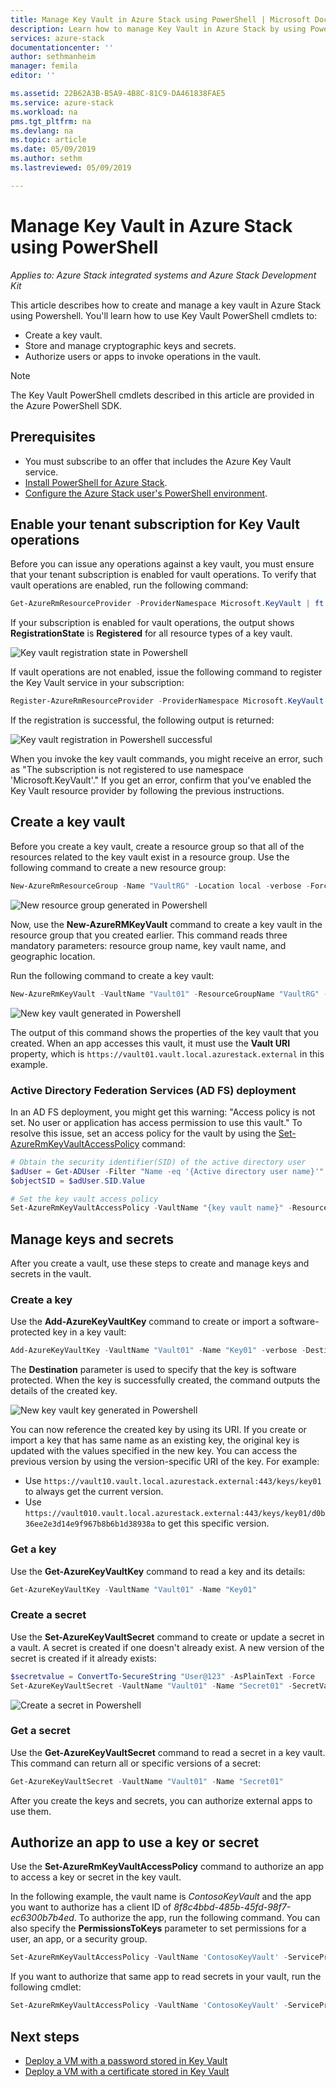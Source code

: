 ```yaml
---
title: Manage Key Vault in Azure Stack using PowerShell | Microsoft Docs
description: Learn how to manage Key Vault in Azure Stack by using PowerShell.
services: azure-stack
documentationcenter: ''
author: sethmanheim
manager: femila
editor: ''

ms.assetid: 22B62A3B-B5A9-4B8C-81C9-DA461838FAE5
ms.service: azure-stack
ms.workload: na
pms.tgt_pltfrm: na
ms.devlang: na
ms.topic: article
ms.date: 05/09/2019
ms.author: sethm
ms.lastreviewed: 05/09/2019

---
```


# Manage Key Vault in Azure Stack using PowerShell

*Applies to: Azure Stack integrated systems and Azure Stack Development Kit*

This article describes how to create and manage a key vault in Azure Stack using Powershell. You'll learn how to use Key Vault PowerShell cmdlets to:

* Create a key vault.
* Store and manage cryptographic keys and secrets.
* Authorize users or apps to invoke operations in the vault.

>[!NOTE]
>The Key Vault PowerShell cmdlets described in this article are provided in the Azure PowerShell SDK.

## Prerequisites

* You must subscribe to an offer that includes the Azure Key Vault service.
* [Install PowerShell for Azure Stack](../operator/azure-stack-powershell-install.md).
* [Configure the Azure Stack user's PowerShell environment](azure-stack-powershell-configure-user.md).

## Enable your tenant subscription for Key Vault operations

Before you can issue any operations against a key vault, you must ensure that your tenant subscription is enabled for vault operations. To verify that vault operations are enabled, run the following command:

```powershell  
Get-AzureRmResourceProvider -ProviderNamespace Microsoft.KeyVault | ft -Autosize
```

If your subscription is enabled for vault operations, the output shows **RegistrationState** is **Registered** for all resource types of a key vault.

![Key vault registration state in Powershell](media/azure-stack-key-vault-manage-powershell/image1.png)

If vault operations are not enabled, issue the following command to register the Key Vault service in your subscription:

```powershell
Register-AzureRmResourceProvider -ProviderNamespace Microsoft.KeyVault
```

If the registration is successful, the following output is returned:

![Key vault registration in Powershell successful](media/azure-stack-key-vault-manage-powershell/image2.png)

When you invoke the key vault commands, you might receive an error, such as "The subscription is not registered to use namespace 'Microsoft.KeyVault'." If you get an error, confirm that you've enabled the Key Vault resource provider by following the previous instructions.

## Create a key vault

Before you create a key vault, create a resource group so that all of the resources related to the key vault exist in a resource group. Use the following command to create a new resource group:

```powershell
New-AzureRmResourceGroup -Name "VaultRG" -Location local -verbose -Force
```

![New resource group generated in Powershell](media/azure-stack-key-vault-manage-powershell/image3.png)

Now, use the **New-AzureRMKeyVault** command to create a key vault in the resource group that you created earlier. This command reads three mandatory parameters: resource group name, key vault name, and geographic location.

Run the following command to create a key vault:

```powershell
New-AzureRmKeyVault -VaultName "Vault01" -ResourceGroupName "VaultRG" -Location local -verbose
```

![New key vault generated in Powershell](media/azure-stack-key-vault-manage-powershell/image4.png)

The output of this command shows the properties of the key vault that you created. When an app accesses this vault, it must use the **Vault URI** property, which is `https://vault01.vault.local.azurestack.external` in this example.

### Active Directory Federation Services (AD FS) deployment

In an AD FS deployment, you might get this warning: "Access policy is not set. No user or application has access permission to use this vault." To resolve this issue, set an access policy for the vault by using the [Set-AzureRmKeyVaultAccessPolicy](#authorize-an-application-to-use-a-key-or-secret) command:

```powershell
# Obtain the security identifier(SID) of the active directory user
$adUser = Get-ADUser -Filter "Name -eq '{Active directory user name}'"
$objectSID = $adUser.SID.Value

# Set the key vault access policy
Set-AzureRmKeyVaultAccessPolicy -VaultName "{key vault name}" -ResourceGroupName "{resource group name}" -ObjectId "{object SID}" -PermissionsToKeys {permissionsToKeys} -PermissionsToSecrets {permissionsToSecrets} -BypassObjectIdValidation
```

## Manage keys and secrets

After you create a vault, use these steps to create and manage keys and secrets in the vault.

### Create a key

Use the **Add-AzureKeyVaultKey** command to create or import a software-protected key in a key vault:

```powershell
Add-AzureKeyVaultKey -VaultName "Vault01" -Name "Key01" -verbose -Destination Software
```

The **Destination** parameter is used to specify that the key is software protected. When the key is successfully created, the command outputs the details of the created key.

![New key vault key generated in Powershell](media/azure-stack-key-vault-manage-powershell/image5.png)

You can now reference the created key by using its URI. If you create or import a key that has same name as an existing key, the original key is updated with the values specified in the new key. You can access the previous version by using the version-specific URI of the key. For example:

* Use `https://vault10.vault.local.azurestack.external:443/keys/key01` to always get the current version.
* Use `https://vault010.vault.local.azurestack.external:443/keys/key01/d0b36ee2e3d14e9f967b8b6b1d38938a` to get this specific version.

### Get a key

Use the **Get-AzureKeyVaultKey** command to read a key and its details:

```powershell
Get-AzureKeyVaultKey -VaultName "Vault01" -Name "Key01"
```

### Create a secret

Use the **Set-AzureKeyVaultSecret** command to create or update a secret in a vault. A secret is created if one doesn't already exist. A new version of the secret is created if it already exists:

```powershell
$secretvalue = ConvertTo-SecureString "User@123" -AsPlainText -Force
Set-AzureKeyVaultSecret -VaultName "Vault01" -Name "Secret01" -SecretValue $secretvalue
```

![Create a secret in Powershell](media/azure-stack-key-vault-manage-powershell/image6.png)

### Get a secret

Use the **Get-AzureKeyVaultSecret** command to read a secret in a key vault. This command can return all or specific versions of a secret:

```powershell
Get-AzureKeyVaultSecret -VaultName "Vault01" -Name "Secret01"
```

After you create the keys and secrets, you can authorize external apps to use them.

## Authorize an app to use a key or secret

Use the **Set-AzureRmKeyVaultAccessPolicy** command to authorize an app to access a key or secret in the key vault.

In the following example, the vault name is *ContosoKeyVault* and the app you want to authorize has a client ID of *8f8c4bbd-485b-45fd-98f7-ec6300b7b4ed*. To authorize the app, run the following command. You can also specify the **PermissionsToKeys** parameter to set permissions for a user, an app, or a security group.

```powershell
Set-AzureRmKeyVaultAccessPolicy -VaultName 'ContosoKeyVault' -ServicePrincipalName 8f8c4bbd-485b-45fd-98f7-ec6300b7b4ed -PermissionsToKeys decrypt,sign
```

If you want to authorize that same app to read secrets in your vault, run the following cmdlet:

```powershell
Set-AzureRmKeyVaultAccessPolicy -VaultName 'ContosoKeyVault' -ServicePrincipalName 8f8c4bbd-485b-45fd-98f7-ec6300 -PermissionsToKeys Get
```

## Next steps

* [Deploy a VM with a password stored in Key Vault](azure-stack-key-vault-deploy-vm-with-secret.md)
* [Deploy a VM with a certificate stored in Key Vault](azure-stack-key-vault-push-secret-into-vm.md)
